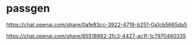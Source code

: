 # passgen

https://chat.openai.com/share/0afe83cc-3922-4719-b251-0a1cb5665da5

https://chat.openai.com/share/85518982-2fc3-4427-ac1f-1c7970480335
